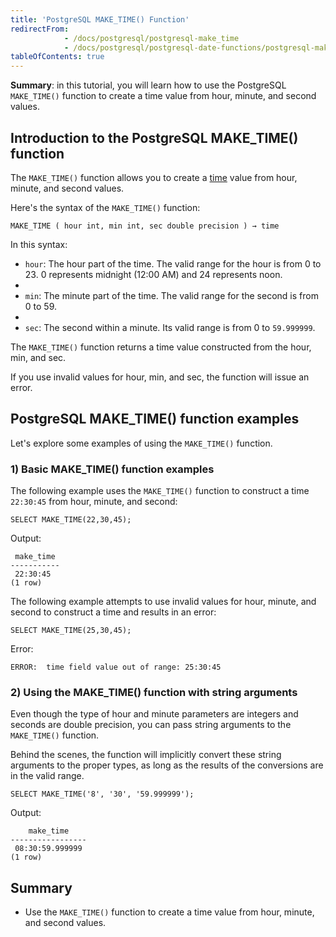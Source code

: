 ```yaml
---
title: 'PostgreSQL MAKE_TIME() Function'
redirectFrom:
            - /docs/postgresql/postgresql-make_time 
            - /docs/postgresql/postgresql-date-functions/postgresql-make_time/
tableOfContents: true
---
```



**Summary**: in this tutorial, you will learn how to use the PostgreSQL `MAKE_TIME()` function to create a time value from hour, minute, and second values.

## Introduction to the PostgreSQL MAKE_TIME() function

The `MAKE_TIME()` function allows you to create a [time](/docs/postgresql/postgresql-time) value from hour, minute, and second values.

Here's the syntax of the `MAKE_TIME()` function:

```
MAKE_TIME ( hour int, min int, sec double precision ) → time
```

In this syntax:

- `hour`: The hour part of the time. The valid range for the hour is from 0 to 23. 0 represents midnight (12:00 AM) and 24 represents noon.
-
- `min`: The minute part of the time. The valid range for the second is from 0 to 59.
-
- `sec`: The second within a minute. Its valid range is from 0 to `59.999999`.

The `MAKE_TIME()` function returns a time value constructed from the hour, min, and sec.

If you use invalid values for hour, min, and sec, the function will issue an error.

## PostgreSQL MAKE_TIME() function examples

Let's explore some examples of using the `MAKE_TIME()` function.

### 1) Basic MAKE_TIME() function examples

The following example uses the `MAKE_TIME()` function to construct a time `22:30:45` from hour, minute, and second:

```
SELECT MAKE_TIME(22,30,45);
```

Output:

```
 make_time
-----------
 22:30:45
(1 row)
```

The following example attempts to use invalid values for hour, minute, and second to construct a time and results in an error:

```
SELECT MAKE_TIME(25,30,45);
```

Error:

```
ERROR:  time field value out of range: 25:30:45
```

### 2) Using the MAKE_TIME() function with string arguments

Even though the type of hour and minute parameters are integers and seconds are double precision, you can pass string arguments to the `MAKE_TIME()` function.

Behind the scenes, the function will implicitly convert these string arguments to the proper types, as long as the results of the conversions are in the valid range.

```
SELECT MAKE_TIME('8', '30', '59.999999');
```

Output:

```
    make_time
-----------------
 08:30:59.999999
(1 row)
```

## Summary

- Use the `MAKE_TIME()` function to create a time value from hour, minute, and second values.
